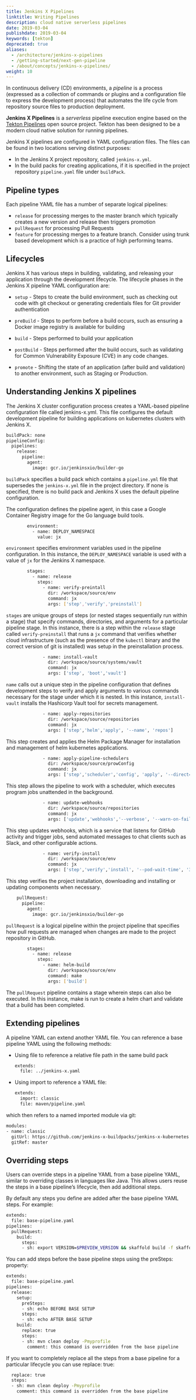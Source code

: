 ```yaml
---
title: Jenkins X Pipelines
linktitle: Writing Pipelines
description: cloud native serverless pipelines
date: 2019-03-04
publishdate: 2019-03-04
keywords: [tekton]
deprecated: true
aliases:
  - /architecture/jenkins-x-pipelines
  - /getting-started/next-gen-pipeline
  - /about/concepts/jenkins-x-pipelines/
weight: 10
---
```


 In continuous delivery (CD) environments, a *pipeline* is a process (expressed
as a collection of commands or plugins and a configuration file to express the
development process) that automates the life cycle from repository source files
to production deployment.

**Jenkins X Pipelines** is a *serverless* pipeline execution engine
based on the [Tekton Pipelines](https://tekton.dev/) open source
project. Tekton has been designed to be a modern cloud native solution
for running pipelines.

Jenkins X pipelines are configured in YAML configuration files. The files can be
found in two locations serving distinct purposes:

* In the Jenkins X project repository, called `jenkins-x.yml`.
* In the build packs for creating applications, if it is specified in the project repository `pipeline.yaml` file under `buildPack`.

## Pipeline types

Each pipeline YAML file has a number of separate logical pipelines:

* `release` for processing merges to the master branch which typically creates a new version and release then triggers promotion
* `pullRequest` for processing Pull Requests
* `feature` for processing merges to a feature branch. Consider using trunk based development which is a practice of high performing teams.

## Lifecycles

Jenkins X has various steps in building, validating, and releasing your
application through the development lifecycle. The lifecycle phases in the
Jenkins X pipeline YAML configuration are:

* `setup` - Steps to create the build environment, such as checking out code
  with git checkout or generating credentials files for Git provider
  authentication

* `preBuild` - Steps to perform before a build occurs, such as ensuring a Docker
  image registry is available for building

* `build` - Steps performed to build your application

* `postBuild` - Steps performed after the build occurs, such as validating for
  Common Vulnerability Exposure (CVE) in any code changes.

* `promote` - Shifting the state of an application (after build and validation)
  to another environment, such as Staging or Production.

## Understanding Jenkins X pipelines
The Jenkins X cluster configuration process creates a YAML-based pipeline
configuration file called jenkins-x.yml. This file configures the default
development pipeline for building applications on kubernetes clusters with
Jenkins X.

```sh
buildPack: none
pipelineConfig:
  pipelines:
    release:
      pipeline:
        agent:
          image: gcr.io/jenkinsxio/builder-go
```

`buildPack` specifies a build pack which contains a `pipeline.yml` file that
supersedes the `jenkins-x.yml` file in the project directory. If none is
specified, there is no build pack and Jenkins X uses the default pipeline
configuration.

The configuration defines the pipeline agent, in this case a Google Container
Registry image for the Go language build tools.

```sh
        environment:
          - name: DEPLOY_NAMESPACE
            value: jx
```

`environment` specifies environment variables used in the pipeline
configuration. In this instance, the `DEPLOY_NAMESPACE` variable is used with a
value of `jx` for the Jenkins X namespace.

```sh
        stages:
          - name: release
            steps:
              - name: verify-preintall
                dir: /workspace/source/env
                command: jx
                args: ['step','verify','preinstall']
```

`stages` are unique groups of steps (or nested stages sequentially run within a
stage) that specify commands, directories, and arguments for a particular
pipeline stage. In this instance, there is a step within the `release` stage
called `verify-preinstall` that runs a `jx` command that verifies whether cloud
infrastructure (such as the presence of the `kubectl` binary and the correct
version of git is installed) was setup in the preinstallation process.

```sh
              - name: install-vault
                dir: /workspace/source/systems/vault
                command: jx
                args: ['step', 'boot','vault']
```

`name` calls out a unique step in the pipeline configuration that defines
development steps to verify and apply arguments to various commands necessary
for the stage under which it is nested. In this instance, `install-vault`
installs the Hashicorp Vault tool for secrets management.

```sh
              - name: apply-repositories
                dir: /workspace/source/repositories
                command: jx
                args: ['step','helm','apply', '--name', 'repos']
```

This step creates and applies the Helm Package Manager for installation and
management of helm kubernetes applications.

```sh
              - name: apply-pipeline-schedulers
                dir: /workspace/source/prowConfig
                command: jx
                args: ['step','scheduler','config', 'apply', '--direct=true']
```

This step allows the pipeline to work with a scheduler, which executes program
jobs unattended in the background.

```sh
              - name: update-webhooks
                dir: /workspace/source/repositories
                command: jx
                args: ['update','webhooks','--verbose', '--warn-on-fail']
```

This step updates webhooks, which is a service that listens for GitHub activity
and trigger jobs, send automated messages to chat clients such as Slack, and
other configurable actions.

```sh
              - name: verify-install
                dir: /workspace/source/env
                command: jx
                args: ['step','verify','install', '--pod-wait-time', '30m']
```

This step verifies the project installation, downloading and installing or
updating components when necessary.

```sh
    pullRequest:
      pipeline:
        agent:
          image: gcr.io/jenkinsxio/builder-go
```

`pullRequest` is a logical pipeline within the project pipeline that specifies how pull requests are managed when changes are made to the project repository in GitHub.

```sh
        stages:
          - name: release
            steps:
              - name: helm-build
                dir: /workspace/source/env
                command: make
                args: ['build']
```

The `pullRequest` pipeline contains a stage wherein steps can also be executed. In this instance, make is run to create a helm chart and validate that a build has been completed.

## Extending pipelines

A pipeline YAML can extend another YAML file. You can reference a base pipeline
YAML using the following methods:

* Using file to reference a relative file path in the same build pack

  ```sh
  extends:
    file: ../jenkins-x.yaml
  ```  

* Using import to reference a YAML file:
  
  ```sh
  extends:
    import: classic
    file: maven/pipeline.yaml
  ```

which then refers to a named imported module via git:  

  ```sh
  modules:
  - name: classic
    gitUrl: https://github.com/jenkins-x-buildpacks/jenkins-x-kubernetes.git
    gitRef: master
  ```

## Overriding steps

Users can override steps in a pipeline YAML from a base pipeline YAML, similar to overriding classes in languages like Java. This allows users reuse the steps in a base pipeline’s lifecycle, then add additional steps.

By default any steps you define are added after the base pipeline YAML steps. For example:

```sh
extends:
  file: base-pipeline.yaml
pipelines:
  pullRequest:
    build:
      steps:
      - sh: export VERSION=$PREVIEW_VERSION && skaffold build -f skaffold.yaml
```

You can add steps before the base pipeline steps using the preSteps: property:

```sh
extends:
  file: base-pipeline.yaml
pipelines:
  release:
    setup:
      preSteps:
      - sh: echo BEFORE BASE SETUP
      steps:
      - sh: echo AFTER BASE SETUP
    build:
      replace: true
      steps:
      - sh: mvn clean deploy -Pmyprofile
        comment: this command is overridden from the base pipeline
```

If you want to completely replace all the steps from a base pipeline for a
particular lifecycle you can use replace: true:

```sh
  replace: true
  steps:
  - sh: mvn clean deploy -Pmyprofile
    comment: this command is overridden from the base pipeline
```

<!--
## Trying Jenkins X Pipelines

Create a new cluster installed with Jenkins X Pipelines using `jx` and the following flags:

```sh
jx create cluster gke --tekton
```

Or if you want to go all in on the next generation of Jenkins X with built-in GitOps for your development environment, using Tekton and using Vault for storage of secrets then use the following (only works on GCP and AWS right now):

```sh
jx create cluster gke --ng
```

The general developer experience, CLI and IDE plugins should work as before - but using [Tekton Pipelines](https://tekton.dev/) Custom Resources under the covers instead of creating a Jenkins Server per team!

## Using a quickstart

Once your cluster is started you can create a new quickstart.

```sh
jx create quickstart
```

A `prowjob` is created, a new prow pipeline controller watches for these jobs and when it receives an event it will check if it has a `pipelinerun` spec present, if not it will post the `prowjob` to a new `pipelinerunner` service from Jenkins X which in turn clones the repo and revision then translates its `jenkins-x.yml` into vanilla Tekton Pipeline resources.  Once they are created the `tekton-pipeline-controller` executes the builds.

## Differences to Jenkins Pipelines

Jenkins X Pipelines use a new `jenkins-x.yml` file which is YAML instead of the Groovy `Jenkinsfile` used by Jenkins.

However it's still reusing the same reusable and composable build packs under the covers. (The Jenkins X [build packs](/docs/create-project/build-packs/) are actually written in Jenkins X Pipelines YAML).

One thing you will notice is that with Jenkins X Pipelines we don't need to copy/paste a large `Jenkinsfile` into each application's git repository; usually the generated `jenkins-x.yml` file is small, like this:

```yaml
buildPack: maven
```

That's it! What that basically means is at runtime the Jenkins X Pipeline will use the [build packs](/docs/create-project/build-packs/) to generate the actual Tekton Pipeline.

## Customizing the Pipelines

Having automated [build packs](/docs/create-project/build-packs/) to do all of your CI+CD is pretty awesome - as most of the time your microservices will all be compiled, tested, packaged, released and promoted in the same way. CI+CD is often undifferentiated heavy lifting we should just automate!

However there are times you want to customize a [particular pipeline](/docs/create-project/build-packs/#pipelines) (release, pull request, feature etc) and a particular [life cycle](/docs/first-projects/build-packs/#life-cycles) to change the actual steps invoked.

You can read more about the [extension model](/docs/create-project/build-packs/#pipeline-extension-model) to find out all you can do. Basically you can add steps before/after any life cycle or completely replace a set of life cycles or even opt out of the build pack completely and inline your pipelines inside your `jenkins-x.yml`

For a quick way to add a new step into a pipeline life cycle you can use the [jx create step](/commands/deprecation/) command:

<figure>
<img src="/images/architecture/create-step.gif" />
<figcaption>
<h5>Create a new Jenkins X Pipeline Step via the CLI</h5>
</figcaption>
</figure>

You can also add or override an environment variable in your pipeline via the [jx create variable](/commands/jx_create_variable/) command

## Editing in VS Code

If you are using [VS Code](https://code.visualstudio.com/) we recommend you install the [YAML Language Extension](https://marketplace.visualstudio.com/items?itemName=redhat.vscode-yaml) from Red Hat.

This extension lets you edit YAML files with optional JSON Schema validation.

Jenkins X's JSON Schema is already registered with [schemastore.org](http://schemastore.org/json/) so editing your `jenkins-x.yml` file in VS Code will include smart completion and validation!

<figure>
<embed src="/images/architecture/yaml-edit.mp4" autostart="false" height="400" width="600" />
<figcaption>
<h5>Edit Jenkins X Pipeline in VS Code</h5>
</figcaption>
</figure>

We'd love to improve this UX if you fancy [helping out](/docs/contributing).

## Editing in IDEA

This should already be included out of the box due to the Jenkins X JSON Schema being registered with [schemastore.org](http://schemastore.org/json/) so editing your `jenkins-x.yml` file in IDEA will include smart completion and validation!

We'd love to improve this UX if you fancy [helping out](/docs/contributing/).
-->
